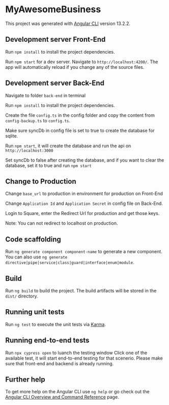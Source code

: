 # MyAwesomeBusiness

This project was generated with [Angular CLI](https://github.com/angular/angular-cli) version 13.2.2.

## Development server Front-End

Run `npm install` to install the project dependencies.

Run `npm start` for a dev server. Navigate to `http://localhost:4200/`. The app will automatically reload if you change any of the source files.

## Development server Back-End

Navigate to folder `back-end` in terminal

Run `npm install` to install the project dependencies.

Create the file `config.ts` in the config folder and copy the content from `config-backup.ts` to `config.ts`.

Make sure syncDb in config file is set to true to create the database for sqlite.

Run `npm start`, it will create the database and run the api on `http://localhost:3000`

Set syncDb to false after creating the database, and if you want to clear the database, set it to true and run `npm start`

## Change to Production

Change `base_url` to production in environment for production on Front-End

Change `Application Id` and `Application Secret` in config file on Back-End.

Login to Square, enter the Redirect Url for production and get those keys.

Note: You can not redirect to localhost on production.

## Code scaffolding

Run `ng generate component component-name` to generate a new component. You can also use `ng generate directive|pipe|service|class|guard|interface|enum|module`.

## Build

Run `ng build` to build the project. The build artifacts will be stored in the `dist/` directory.

## Running unit tests

Run `ng test` to execute the unit tests via [Karma](https://karma-runner.github.io).

## Running end-to-end tests

Run `npx cypress open` to luanch the testing window
Click one of the available test, it will start end-to-end testing for that scenerio.
Please make sure that front-end and backend is already running.

## Further help

To get more help on the Angular CLI use `ng help` or go check out the [Angular CLI Overview and Command Reference](https://angular.io/cli) page.
